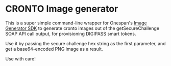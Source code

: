 # CRONTO Image generator

This is a super simple command-line wrapper for Onespan's [Image Generator SDK][Onespan-IMG-SDK]
to generate cronto images out of the getSecureChallenge SOAP API call output, for provisioning
DIGIPASS smart tokens.

Use it by passing the secure challenge hex string as the first parameter, and get a base64-encoded
PNG image as a result.

Use with care!

[Onespan-IMG-SDK]: https://community.onespan.com/documentation/mobile-security-suite/guides/integration-guides/developer/generate-crontosign-and-cronto-dynamic-images-image-generator-sdk
